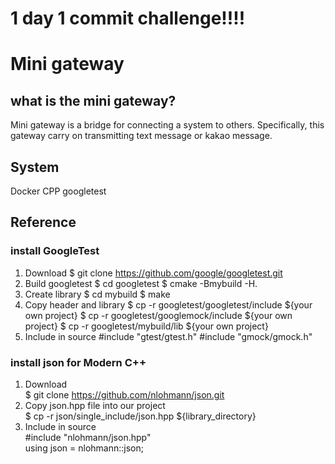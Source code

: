 # 1 day 1 commit challenge!!!!
# Mini gateway

## what is the mini gateway?
Mini gateway is a bridge for connecting a system to others. Specifically, this gateway carry on transmitting text message or kakao message.

## System
Docker
CPP
googletest

## Reference
### install GoogleTest
1. Download
$ git clone https://github.com/google/googletest.git
2. Build googletest
$ cd googletest
$ cmake -Bmybuild -H.
3. Create library
$ cd mybuild
$ make
4. Copy header and library
$ cp -r googletest/googletest/include ${your own project} 
$ cp -r googletest/googlemock/include ${your own project} 
$ cp -r googletest/mybuild/lib ${your own project}
5. Include in source
#include "gtest/gtest.h"
#include "gmock/gmock.h"

### install json for Modern C++
1. Download  
$ git clone https://github.com/nlohmann/json.git  
2. Copy json.hpp file into our project  
$ cp -r json/single_include/json.hpp ${library_directory}  
3. Include in source  
#include "nlohmann/json.hpp"  
using json = nlohmann::json;  
